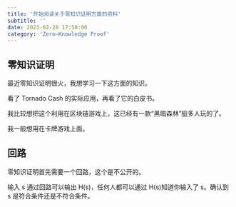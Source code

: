 ```yaml
---
title: '开始阅读关于零知识证明方面的资料'
subtitle: ''
date: 2023-02-28 17:50:00
category: 'Zero—Knowledge Proof'
---
```


## 零知识证明

最近零知识证明很火，我想学习一下这方面的知识。

看了 Tornado Cash 的实际应用，再看了它的白皮书。

我比较想把这个利用在区块链游戏上，这已经有一款“黑暗森林”挺多人玩的了。

我一般想用在卡牌游戏上面。

## 回路

零知识证明首先需要一个回路，这个是不公开的。

输入 s 通过回路可以输出 H(s)，任何人都可以通过 H(s)知道你输入了 s。确认到 s 是符合条件还是不符合条件。
